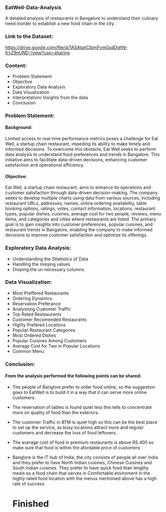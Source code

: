 ### EatWell-Data-Analysis
A detailed analysis of restaurants in Bangalore to understand their culinary need inorder to establish a new food chain in the city.

### Link to the Dataset:
https://drive.google.com/file/d/1ASAtajtCIbmFvmGsdDghN-fryZ9nUND-/view?usp=sharing

### Content:
* Problem Statement
* Objective
* Exploratory Data Analysis
* Data Visualization
* Interpretation/ Insights from the data
* Conclusion

### Problem Statement:
#### Background: 
Limited access to real-time performance metrics poses a challenge for Eat Well, a startup chain restaurant, impeding its ability to make timely and informed decisions. To overcome this obstacle, Eat Well seeks to perform data analysis to understand food 
preferences and trends in Bangalore. This initiative aims to facilitate data-driven decisions, enhancing customer satisfaction and operational efficiency.
 
#### Objective: 
Eat Well, a startup chain restaurant, aims to enhance its operations and customer satisfaction through data-driven decision-making. The company seeks to develop multiple charts using data from various sources, including restaurant URLs, addresses, names, online ordering availability, table booking options, ratings, votes, contact information, locations, restaurant types, popular dishes, cuisines, average cost for two people, reviews, menu items, and categories and cities where restaurants are listed. The primary goal is to gain insights into customer preferences, popular cuisines, and restaurant trends in Bangalore, enabling the company to make informed decisions to improve customer satisfaction and optimize its offerings.
### Exploratory Data Analysis:
* Understanding the Sttatistics of Data
* Handling the missing values
* Droping the un necessary columns
### Data Visualization:
* Most Preffered Restaurants
* Ordering Dynamics
* Reservation Preferance
* Analysisng Cuatomer Traffic
* Top Rated Restaaurants
* Customer Recomended Restaurants
* Highly Prefered Locations
* Popular Restaurant Categories
* Most Ordered Dishes
* Popular Cuisines Among Customers
* Average Cost for Two in Popular Locations
* Common Menu

### Conclusion:
#### From the analysis performed the following points can be shared:
* The people of Banglore prefer to order food online, so the suggestion goes to EatWell is to build it in a way that it can serve more online customers.
* The reservation of tables is found quiet less this tells to concentrate more on quality of food than the exteriors.
* The customer Traffic in BTM is quiet high so this can be the best place to set up the service, as busy locations attract more and regular customers and decrease the loss of food leftovers.
* The average cost of food in premium restaurants is above RS.400 so make sure that food is within the afordable price of customers.
* Banglore is the IT hub of India, the city consists of people all over India and they prefer to have North Indian cuisines, Chinese Cuisines and South Indian cuisines. They prefer to have quick food than lengthy meals so a food chain that serves in Comfortable enviroment in the highly rated food location with the menus mentioned above has a high rate of success.

  # Finished #
